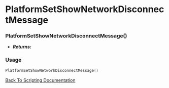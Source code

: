 # PlatformSetShowNetworkDisconnectMessage

### PlatformSetShowNetworkDisconnectMessage()
- ***Returns:*** 

### Usage

```Lua
PlatformSetShowNetworkDisconnectMessage()
```


[Back To Scripting Documentation](../README.md)
